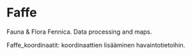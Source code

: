 # Faffe
Fauna &amp; Flora Fennica. Data processing and maps.

Faffe_koordinaatit: koordinaattien lisääminen havaintotietoihin. 

